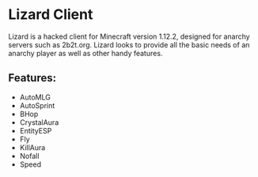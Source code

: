 # Lizard Client
Lizard is a hacked client for Minecraft version 1.12.2, designed for anarchy servers such as 2b2t.org. Lizard looks to provide all the basic needs of an anarchy player as well as other handy features.

## Features:
- AutoMLG
- AutoSprint
- BHop
- CrystalAura
- EntityESP
- Fly
- KillAura
- Nofall
- Speed
